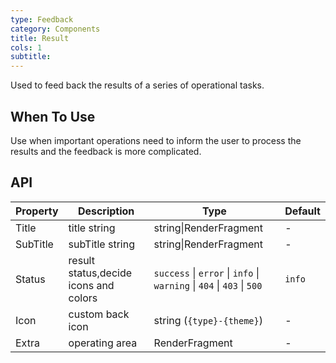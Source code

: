 ```yaml
---
type: Feedback
category: Components
title: Result
cols: 1
subtitle:
---
```


Used to feed back the results of a series of operational tasks.

## When To Use

Use when important operations need to inform the user to process the results and the feedback is more complicated.

## API

| Property | Description | Type | Default |
| --- | --- | --- | --- |
| Title | title string | string\|RenderFragment | - |
| SubTitle | subTitle string | string\|RenderFragment | - |
| Status | result status,decide icons and colors | `success` \| `error` \| `info` \| `warning` \| `404` \| `403` \| `500` | `info` |
| Icon | custom back icon | string (`{type}-{theme}`) | - |
| Extra | operating area | RenderFragment | - |
